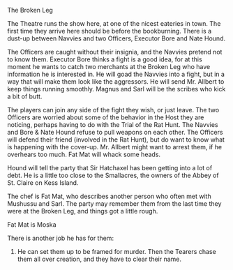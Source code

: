   

The Broken Leg

The Theatre runs the show here, at one of the nicest eateries in town. The first time they arrive here should be before the bookburning. There is a dust-up between Navvies and two Officers, Executor Bore and Nate Hound. 

  

The Officers are caught without their insignia, and the Navvies pretend not to know them. Executor Bore thinks a fight is a good idea, for at this moment he wants to catch two merchants at the Broken Leg who have information he is interested in. He will goad the Navvies into a fight, but in a way that will make them look like the aggressors. He will send Mr. Allbert to keep things running smoothly. Magnus and Sarl will be the scribes who kick a bit of butt.

  

The players can join any side of the fight they wish, or just leave. The two Officers are worried about some of the behavior in the Host they are noticing, perhaps having to do with the Trial of the Rat Hunt. The Navvies and Bore & Nate Hound refuse to pull weapons on each other. The Officers will defend their friend (involved in the Rat Hunt), but do want to know what is happening with the cover-up. Mr. Allbert might want to arrest them, if he overhears too much. Fat Mat will whack some heads.

  

Hound will tell the party that Sir Hatchaxel has been getting into a lot of debt. He is a little too close to the Smallacres, the owners of the Abbey of St. Claire on Kess Island.

  

The chef is Fat Mat, who describes another person who often met with Mushussu and Sarl. The party may remember them from the last time they were at the Broken Leg, and things got a little rough.

  

Fat Mat is Moska

There is another job he has for them:

1.  He can set them up to be framed for murder. Then the Tearers chase them all over creation, and they have to clear their name.